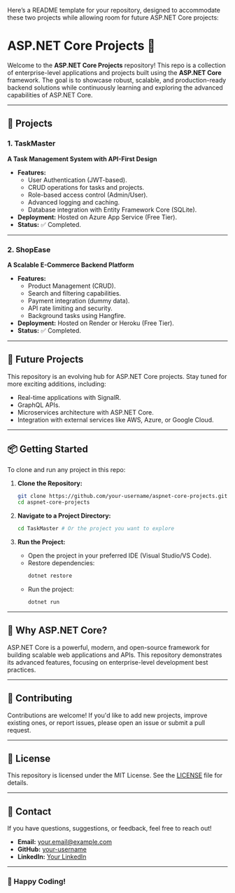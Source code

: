 Here’s a README template for your repository, designed to accommodate these two projects while allowing room for future ASP.NET Core projects:  

# ASP.NET Core Projects 🚀  

Welcome to the **ASP.NET Core Projects** repository! This repo is a collection of enterprise-level applications and projects built using the **ASP.NET Core** framework. The goal is to showcase robust, scalable, and production-ready backend solutions while continuously learning and exploring the advanced capabilities of ASP.NET Core.  

---

## 📝 Projects  

### 1. **TaskMaster**  
**A Task Management System with API-First Design**  
- **Features:**  
  - User Authentication (JWT-based).  
  - CRUD operations for tasks and projects.  
  - Role-based access control (Admin/User).  
  - Advanced logging and caching.  
  - Database integration with Entity Framework Core (SQLite).  
- **Deployment:** Hosted on Azure App Service (Free Tier).  
- **Status:** ✅ Completed.  

---

### 2. **ShopEase**  
**A Scalable E-Commerce Backend Platform**  
- **Features:**  
  - Product Management (CRUD).  
  - Search and filtering capabilities.  
  - Payment integration (dummy data).  
  - API rate limiting and security.  
  - Background tasks using Hangfire.  
- **Deployment:** Hosted on Render or Heroku (Free Tier).  
- **Status:** ✅ Completed.  

---

## 🚧 Future Projects  
This repository is an evolving hub for ASP.NET Core projects. Stay tuned for more exciting additions, including:  
- Real-time applications with SignalR.  
- GraphQL APIs.  
- Microservices architecture with ASP.NET Core.  
- Integration with external services like AWS, Azure, or Google Cloud.  

---

## 📦 Getting Started  

To clone and run any project in this repo:  

1. **Clone the Repository:**  
   ```bash  
   git clone https://github.com/your-username/aspnet-core-projects.git  
   cd aspnet-core-projects  
   ```  

2. **Navigate to a Project Directory:**  
   ```bash  
   cd TaskMaster # Or the project you want to explore  
   ```  

3. **Run the Project:**  
   - Open the project in your preferred IDE (Visual Studio/VS Code).  
   - Restore dependencies:  
     ```bash  
     dotnet restore  
     ```  
   - Run the project:  
     ```bash  
     dotnet run  
     ```  

---

## 🌟 Why ASP.NET Core?  

ASP.NET Core is a powerful, modern, and open-source framework for building scalable web applications and APIs. This repository demonstrates its advanced features, focusing on enterprise-level development best practices.  

---

## 🤝 Contributing  

Contributions are welcome! If you'd like to add new projects, improve existing ones, or report issues, please open an issue or submit a pull request.  

---

## 📄 License  

This repository is licensed under the MIT License. See the [LICENSE](LICENSE) file for details.  

---

## 📧 Contact  

If you have questions, suggestions, or feedback, feel free to reach out!  
- **Email:** your.email@example.com  
- **GitHub:** [your-username](https://github.com/your-username)  
- **LinkedIn:** [Your LinkedIn](https://linkedin.com/in/your-linkedin)  

---

### 🌌 Happy Coding!
